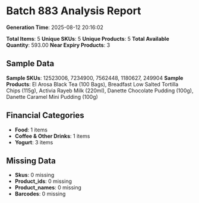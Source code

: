 # Batch 883 Analysis Report

**Generation Time**: 2025-08-12 20:16:02

**Total Items**: 5
**Unique SKUs**: 5
**Unique Products**: 5
**Total Available Quantity**: 593.00
**Near Expiry Products**: 3

## Sample Data
**Sample SKUs**: 12523006, 7234900, 7562448, 1180627, 249904
**Sample Products**: El Arosa Black Tea (100 Bags), Breadfast Low Salted Tortilla Chips (115g), Activia Rayeb Milk (220ml), Danette Chocolate Pudding (100g), Danette Caramel Mini Pudding (100g)

## Financial Categories
- **Food**: 1 items
- **Coffee & Other Drinks**: 1 items
- **Yogurt**: 3 items

## Missing Data
- **Skus**: 0 missing
- **Product_ids**: 0 missing
- **Product_names**: 0 missing
- **Barcodes**: 0 missing
